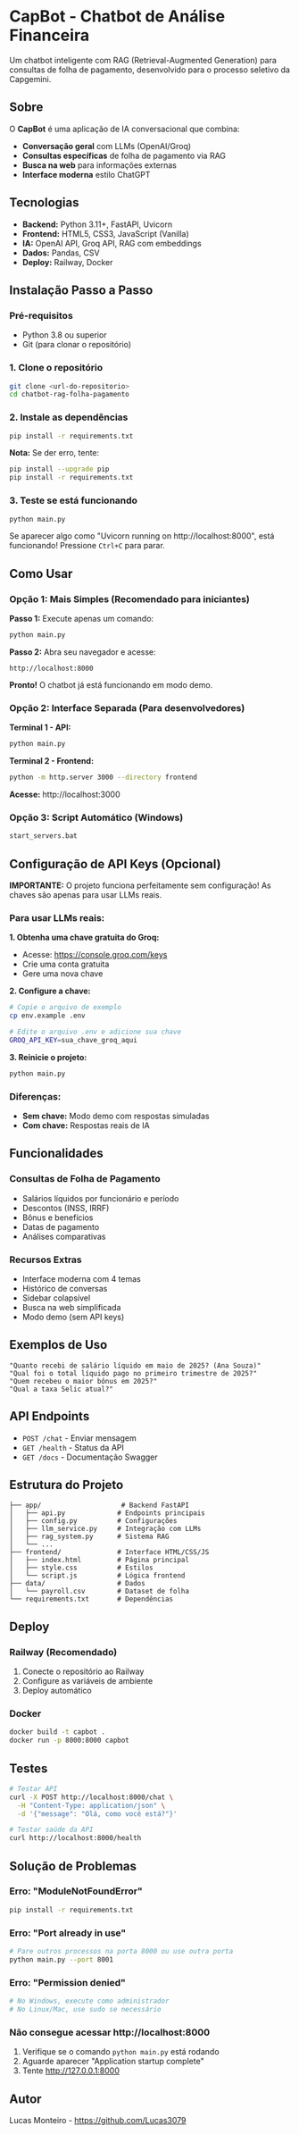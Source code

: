 # CapBot - Chatbot de Análise Financeira

Um chatbot inteligente com RAG (Retrieval-Augmented Generation) para consultas de folha de pagamento, desenvolvido para o processo seletivo da Capgemini.

## Sobre

O **CapBot** é uma aplicação de IA conversacional que combina:
- **Conversação geral** com LLMs (OpenAI/Groq)
- **Consultas específicas** de folha de pagamento via RAG
- **Busca na web** para informações externas
- **Interface moderna** estilo ChatGPT

## Tecnologias

- **Backend:** Python 3.11+, FastAPI, Uvicorn
- **Frontend:** HTML5, CSS3, JavaScript (Vanilla)
- **IA:** OpenAI API, Groq API, RAG com embeddings
- **Dados:** Pandas, CSV
- **Deploy:** Railway, Docker

## Instalação Passo a Passo

### Pré-requisitos
- Python 3.8 ou superior
- Git (para clonar o repositório)

### 1. Clone o repositório
```bash
git clone <url-do-repositorio>
cd chatbot-rag-folha-pagamento
```

### 2. Instale as dependências
```bash
pip install -r requirements.txt
```

**Nota:** Se der erro, tente:
```bash
pip install --upgrade pip
pip install -r requirements.txt
```

### 3. Teste se está funcionando
```bash
python main.py
```

Se aparecer algo como "Uvicorn running on http://localhost:8000", está funcionando! Pressione `Ctrl+C` para parar.

## Como Usar

### Opção 1: Mais Simples (Recomendado para iniciantes)

**Passo 1:** Execute apenas um comando:
```bash
python main.py
```

**Passo 2:** Abra seu navegador e acesse:
```
http://localhost:8000
```

**Pronto!** O chatbot já está funcionando em modo demo.

### Opção 2: Interface Separada (Para desenvolvedores)

**Terminal 1 - API:**
```bash
python main.py
```

**Terminal 2 - Frontend:**
```bash
python -m http.server 3000 --directory frontend
```

**Acesse:** http://localhost:3000

### Opção 3: Script Automático (Windows)

```bash
start_servers.bat
```

## Configuração de API Keys (Opcional)

**IMPORTANTE:** O projeto funciona perfeitamente sem configuração! As chaves são apenas para usar LLMs reais.

### Para usar LLMs reais:

**1. Obtenha uma chave gratuita do Groq:**
- Acesse: https://console.groq.com/keys
- Crie uma conta gratuita
- Gere uma nova chave

**2. Configure a chave:**
```bash
# Copie o arquivo de exemplo
cp env.example .env

# Edite o arquivo .env e adicione sua chave
GROQ_API_KEY=sua_chave_groq_aqui
```

**3. Reinicie o projeto:**
```bash
python main.py
```

### Diferenças:
- **Sem chave:** Modo demo com respostas simuladas
- **Com chave:** Respostas reais de IA

## Funcionalidades

### Consultas de Folha de Pagamento
- Salários líquidos por funcionário e período
- Descontos (INSS, IRRF)
- Bônus e benefícios
- Datas de pagamento
- Análises comparativas

### Recursos Extras
- Interface moderna com 4 temas
- Histórico de conversas
- Sidebar colapsível
- Busca na web simplificada
- Modo demo (sem API keys)

## Exemplos de Uso

```
"Quanto recebi de salário líquido em maio de 2025? (Ana Souza)"
"Qual foi o total líquido pago no primeiro trimestre de 2025?"
"Quem recebeu o maior bônus em 2025?"
"Qual a taxa Selic atual?"
```

## API Endpoints

- `POST /chat` - Enviar mensagem
- `GET /health` - Status da API
- `GET /docs` - Documentação Swagger

## Estrutura do Projeto

```
├── app/                    # Backend FastAPI
│   ├── api.py             # Endpoints principais
│   ├── config.py          # Configurações
│   ├── llm_service.py     # Integração com LLMs
│   ├── rag_system.py      # Sistema RAG
│   └── ...
├── frontend/              # Interface HTML/CSS/JS
│   ├── index.html         # Página principal
│   ├── style.css          # Estilos
│   └── script.js          # Lógica frontend
├── data/                  # Dados
│   └── payroll.csv        # Dataset de folha
└── requirements.txt       # Dependências
```

## Deploy

### Railway (Recomendado)
1. Conecte o repositório ao Railway
2. Configure as variáveis de ambiente
3. Deploy automático

### Docker
```bash
docker build -t capbot .
docker run -p 8000:8000 capbot
```

## Testes

```bash
# Testar API
curl -X POST http://localhost:8000/chat \
  -H "Content-Type: application/json" \
  -d '{"message": "Olá, como você está?"}'

# Testar saúde da API
curl http://localhost:8000/health
```

## Solução de Problemas

### Erro: "ModuleNotFoundError"
```bash
pip install -r requirements.txt
```

### Erro: "Port already in use"
```bash
# Pare outros processos na porta 8000 ou use outra porta
python main.py --port 8001
```

### Erro: "Permission denied"
```bash
# No Windows, execute como administrador
# No Linux/Mac, use sudo se necessário
```

### Não consegue acessar http://localhost:8000
1. Verifique se o comando `python main.py` está rodando
2. Aguarde aparecer "Application startup complete"
3. Tente http://127.0.0.1:8000

## Autor

Lucas Monteiro - https://github.com/Lucas3079